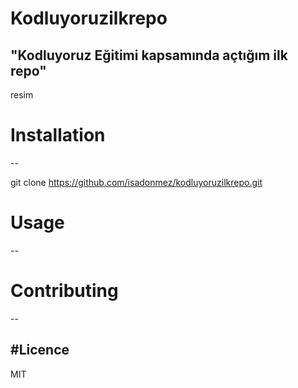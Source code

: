# Kodluyoruzilkrepo
"Kodluyoruz Eğitimi kapsamında açtığım ilk repo"
--


resim

# Installation
--

git clone https://github.com/isadonmez/kodluyoruzilkrepo.git

# Usage
--

# Contributing
--

#Licence
--
MIT
